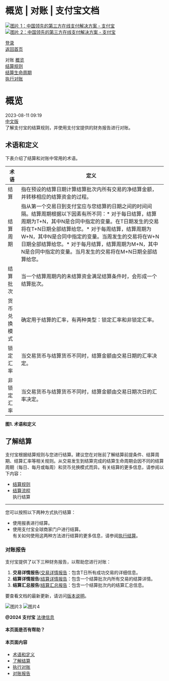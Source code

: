 概览 | 对账 | 支付宝文档
===============

[![图片 1：中国领先的第三方在线支付解决方案 - 支付宝](https://ac.alipay.com/storage/2024/3/26/d66c43c0-440d-4c97-9976-f2028a2c8c5e.svg) ![图片 2：中国领先的第三方在线支付解决方案 - 支付宝](https://ac.alipay.com/storage/2024/3/26/a48bd336-aea0-4f16-bf83-616eacbb4434.svg)](/docs/)

[登录](https://global.alipay.com/ilogin/account_login.htm?goto=https%3A%2F%2Fglobal.alipay.com%2Fdocs%2Fac%2Freconcile%2Foverview)  
[返回首页](../../)  

对账
[概览](/docs/ac/reconcile/overview)  
[结算规则](/docs/ac/reconcile/rules)  
[结算生命周期](/docs/ac/reconcile/lifecycle)  
[执行对账](/docs/ac/reconcile/perform)  

概览
========

2023-08-11 09:19  
[中文版](https://global.alipay.com/docs/ac/reconcile_cn)  
了解支付宝的结算规则，并使用支付宝提供的财务报告进行对账。

术语和定义
---------------------

下表介绍了结算和对账中常用的术语。

| **术语** | **定义** |
| --- | --- |
| 结算 | 指在预设的结算日期计算结算批次内所有交易的净结算金额，并转移相应的结算资金的过程。 |
| 结算周期 | 指从第一个交易日到支付宝应与您结算的日期之间的时间间隔。结算周期根据以下因素有所不同：* 对于每日结算，结算周期为T+N，其中N是合同中指定的变量。在T日期发生的交易将在T+N日期全部结算给您。* 对于每周结算，结算周期为W+N，其中N是合同中指定的变量。当周发生的交易将在W+N日期全部结算给您。* 对于每月结算，结算周期为M+N，其中N是合同中指定的变量。当月发生的交易将在M+N日期全部结算给您。 |
| 结算批次 | 当一个结算周期内的未结算资金满足结算条件时，会形成一个结算批次。 |
| 货币兑换模式 | 确定用于结算的汇率，有两种类型：锁定汇率和非锁定汇率。 |
| 锁定汇率 | 当交易货币与结算货币不同时，结算金额由交易日期的汇率决定。 |
| 非锁定汇率 | 当交易货币与结算货币不同时，结算金额由交易日期次日的汇率决定。 |
**图1. 术语和定义**

**了解结算**
----------------------
支付宝根据结算规则与您进行结算。建议您在对账前了解结算前提条件、结算周期、结算汇率等相关规则。从交易发生到结算完成的结算生命周期会因不同的结算周期（每日、每月或每周）和货币兑换模式而异。有关结算的更多信息，请参阅以下内容：
*   [结算规则](https://global.alipay.com/docs/ac/reconcile/rules)[](https://global.alipay.com/docs/ac/reconcile/lifecycle)
*   [结算流程](https://global.alipay.com/docs/ac/reconcile/lifecycle)  
执行结算
------------  
您可以按照以下两种方式执行结算：  
*   使用报表进行结算。
*   使用支付宝全球商家门户进行结算。  
有关如何使用这两种方法进行结算的更多信息，请参阅[执行结算](https://global.alipay.com/docs/ac/reconcile/perform)。
### 对账报告  
支付宝提供了以下三种财务报告，以帮助您进行对账：

1. **交易详情报告**([交易详情报告](https://global.alipay.com/docs/ac/reconcile/transaction_details)：包含T日所有成功交易的详细信息。
2. **结算详情报告**([结算详情报告](https://global.alipay.com/docs/ac/reconcile/settlement_details)：包含一个结算批次内所有交易的结算详情。
3. **结算汇总报告**([结算汇总报告](https://global.alipay.com/docs/ac/reconcile/settlement_summary)：包含一个结算批次内的结算汇总信息。

要查看文档的最新更新，请访问[版本说明](https://global.alipay.com/docs/releasenotes)。

![图片3](https://ac.alipay.com/storage/2021/5/20/19b2c126-9442-4f16-8f20-e539b1db482a.png) ![图片4](https://ac.alipay.com/storage/2021/5/20/e9f3f154-dbf0-455f-89f0-b3d4e0c14481.png)

**@2024 支付宝** [法律信息](https://global.alipay.com/docs/ac/platform/membership)

#### 本页面是否有帮助？

#### 本页面内容

- [术语和定义](#mTNJP "术语和定义")
- [了解结算](#Of9pL "了解结算")
- [执行对账](#FgI44 "执行对账")
- [对账报告](#ftnrc "对账报告")